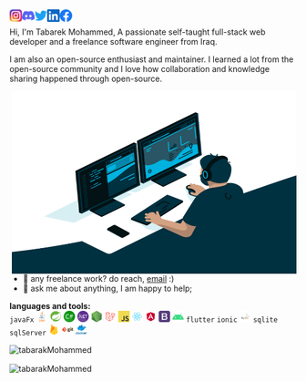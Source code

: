 <a href="https://www.instagram.com/flowapp/">
  <img align="left" alt="tabarek" width="22px" src="https://github.com/tabarakMohammed/tabarakMohammed/blob/main/assets/instagram.png" />
</a>
<a href="https://discord.ggTabarak#6510">
  <img align="left" alt="Tabarek | Discord" width="22px" src="https://github.com/tabarakMohammed/tabarakMohammed/blob/main/assets/discord.svg" />
</a>
<a href="https://twitter.com/tabarek01x">
  <img align="left" alt="Tabarek | Twitter" width="22px" src="https://github.com/tabarakMohammed/tabarakMohammed/blob/main/assets/twitter.svg" />
</a>
<a href="https://www.linkedin.com/in/tabarek-azeez/">
  <img align="left" alt="Tabarek | LinkedIN" width="22px" src="https://github.com/tabarakMohammed/tabarakMohammed/blob/main/assets/linkedin.svg" />
</a>
<a href="https://www.facebook.com/Tabarek5Mohammed/">
  <img align="left" alt="Tabarek | Facebook" width="22px" src="https://github.com/tabarakMohammed/tabarakMohammed/blob/main/assets/facebook.svg" />
</a>


<br />

Hi, I'm Tabarek Mohammed, A passionate self-taught full-stack web developer and a freelance software engineer from Iraq.

I am also an open-source enthusiast and maintainer. I learned a lot from the open-source community and I love how collaboration and knowledge sharing happened through open-source.

  <img align="right" alt="GIF" src="https://github.com/tabarakMohammed/tabarakMohammed/blob/main/assets/code.gif" width="500" height="320" />
  
- 💼 any freelance work? do reach, [email](mailto:tabarekm.azeez@gmail.com) :)
- 💬 ask me about anything, I am happy to help;

**languages and tools:**  
<code>javaFx</code>
<code><img height="20" src="https://raw.githubusercontent.com/github/explore/5b3600551e122a3277c2c5368af2ad5725ffa9a1/topics/java/java.png"></code>
<code><img height="20" src="https://raw.githubusercontent.com/github/explore/80688e429a7d4ef2fca1e82350fe8e3517d3494d/topics/spring-boot/spring-boot.png"></code>
<code><img height="20" src="https://raw.githubusercontent.com/github/explore/80688e429a7d4ef2fca1e82350fe8e3517d3494d/topics/csharp/csharp.png"></code>
<code><img height="20" src="https://raw.githubusercontent.com/github/explore/93d8a67084f94b2a444e510199a6e7622e5b09a3/topics/dotnet/dotnet.png"></code>
<code><img height="20" src="https://raw.githubusercontent.com/github/explore/80688e429a7d4ef2fca1e82350fe8e3517d3494d/topics/nodejs/nodejs.png"></code>
<code><img height="20" src="https://raw.githubusercontent.com/github/explore/80688e429a7d4ef2fca1e82350fe8e3517d3494d/topics/laravel/laravel.png"></code>
<code><img height="20" src="https://raw.githubusercontent.com/github/explore/80688e429a7d4ef2fca1e82350fe8e3517d3494d/topics/javascript/javascript.png"></code>
<code><img height="20" src="https://raw.githubusercontent.com/github/explore/80688e429a7d4ef2fca1e82350fe8e3517d3494d/topics/react/react.png"></code>
<code><img height="20" src="https://raw.githubusercontent.com/github/explore/80688e429a7d4ef2fca1e82350fe8e3517d3494d/topics/angular/angular.png"></code>
<code><img height="20" src="https://raw.githubusercontent.com/github/explore/80688e429a7d4ef2fca1e82350fe8e3517d3494d/topics/bootstrap/bootstrap.png"></code>
<code><img height="20" src="https://raw.githubusercontent.com/github/explore/80688e429a7d4ef2fca1e82350fe8e3517d3494d/topics/android/android.png"></code>
<code>flutter</code>
<code>ionic</code>
<code><img height="20" src="https://raw.githubusercontent.com/github/explore/80688e429a7d4ef2fca1e82350fe8e3517d3494d/topics/mysql/mysql.png"></code>
<code>sqlite</code>
<code>sqlServer</code>
<code><img height="20" src="https://raw.githubusercontent.com/github/explore/80688e429a7d4ef2fca1e82350fe8e3517d3494d/topics/firebase/firebase.png"></code>
<code><img height="20" src="https://raw.githubusercontent.com/github/explore/80688e429a7d4ef2fca1e82350fe8e3517d3494d/topics/git/git.png"></code>
<code><img height="20" src="https://raw.githubusercontent.com/github/explore/80688e429a7d4ef2fca1e82350fe8e3517d3494d/topics/docker/docker.png"></code>

<p> <img src="https://github-readme-stats.vercel.app/api?username=tabarakMohammed&show_icons=true&theme=gotham" alt="tabarakMohammed" />

<p><img align="center" src="https://github-readme-streak-stats.herokuapp.com/?user=tabarakMohammed&" alt="tabarakMohammed" /></p>



